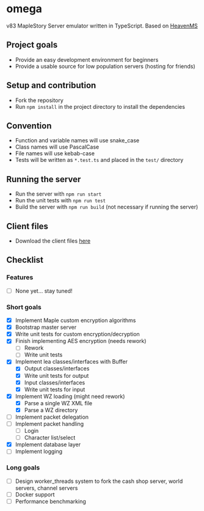 # omega
v83 MapleStory Server emulator written in TypeScript. Based on [HeavenMS](https://github.com/ronancpl/HeavenMS)

## Project goals
* Provide an easy development environment for beginners
* Provide a usable source for low population servers (hosting for friends)

## Setup and contribution
* Fork the repository
* Run `npm install` in the project directory to install the dependencies

## Convention
* Function and variable names will use snake_case
* Class names will use PascalCase
* File names will use kebab-case
* Tests will be written as `*.test.ts` and placed in the `test/` directory

## Running the server
* Run the server with `npm run start`
* Run the unit tests with `npm run test`
* Build the server with `npm run build` (not necessary if running the server)

## Client files

* Download the client files [here](https://drive.google.com/drive/folders/0BzDsHSr-0V4MYVJ0TWIxd05hYUk)

## Checklist

### Features
* [ ] None yet... stay tuned!

### Short goals
* [x] Implement Maple custom encryption algorithms
* [x] Bootstrap master server
* [x] Write unit tests for custom encryption/decryption
* [x] Finish implementing AES encryption (needs rework)
    * [ ] Rework
    * [ ] Write unit tests
* [x] Implement lea classes/interfaces with Buffer
    * [x] Output classes/interfaces
    * [x] Write unit tests for output
    * [x] Input classes/interfaces
    * [x] Write unit tests for input
* [x] Implement WZ loading (might need rework)
    * [x] Parse a single WZ XML file
    * [x] Parse a WZ directory
* [ ] Implement packet delegation
* [ ] Implement packet handling
    * [ ] Login
    * [ ] Character list/select
* [x] Implement database layer
* [ ] Implement logging

### Long goals
* [ ] Design worker_threads system to fork the cash shop server, world servers, channel servers
* [ ] Docker support
* [ ] Performance benchmarking
